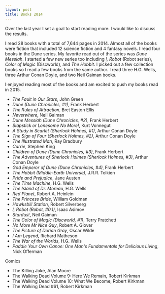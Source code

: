 ```yaml
---
layout: post
title: Books 2014
---
```


Over the last year I set a goal to start reading more. I would like to discuss
the results.

I read 28 books with a total of 7,644 pages in 2014. Almost all of the books
were fiction that included 12 science fiction and 4 fantasy novels. I read four
books in the Dune series. My favorite read out of the series was *Dune Messiah*. I
started a few new series too including  *I, Robot* (Robot series), *Color
of Magic* (Discworld), and *The Hobbit*. I picked out a few collection books so
 I read a few books from the same author. I read  three H.G. Wells, three Arthur
  Conan Doyle, and two Neil Gaiman books.

I enjoyed reading most of the books and am excited to push my books read in 2015.

- *The Fault in Our Stars*, John Green
- *Dune (Dune Chronicles, #1)*, Frank Herbert
- *The Rules of Attraction*, Bret Easton Ellis
- *Neverwhere*, Neil Gaiman
- *Dune Messiah (Dune Chronicles, #2)*, Frank Herbert
- *Slapstick or Lonesome No More!*, Kurt Vonnegut
- *A Study in Scarlet  (Sherlock Holmes, #1)*, Arthur Conan Doyle
- *The Sign of Four (Sherlock Holmes, #2)*, Arthur Conan Doyle
- *The Illustrated Man*, Ray Bradbury
- *Carrie*, Stephen King
- *Children of Dune (Dune Chronicles, #3)*, Frank Herbert
- *The Adventures of Sherlock Holmes (Sherlock Holmes, #3)*, Arthur Conan Doyle
- *God Emperor of Dune (Dune Chronicles, #4)*, Frank Herbert
- *The Hobbit (Middle-Earth Universe)*, J.R.R. Tolkien
- *Pride and Prejudice*, Jane Austen
- *The Time Machine*, H.G. Wells
- *The Island of Dr. Moreau*, H.G. Wells
- *Red Planet*, Robert A. Heinlein
- *The Princess Bride*, William Goldman
- *Hawksbill Station*, Robert Silverberg
- *I, Robot (Robot, #0.1)*, Isaac Asimov
- *Stardust*, Neil Gaiman
- *The Color of Magic (Discworld, #1)*, Terry Pratchett
- *No More Mr Nice Guy*, Robert A. Glover
- *The Picture of Dorian Gray*, Oscar Wilde
- *I Am Legend*, Richard Matheson
- *The War of the Worlds*, H.G. Wells
- *Paddle Your Own Canoe: One Man's Fundamentals for Delicious Living*, Nick Offerman

Comics

- The Killing Joke, Alan Moore
- The Walking Dead Volume 9: Here We Remain, Robert Kirkman
- The Walking Dead Volume 10: What We Become, Robert Kirkman
- The Walking Dead #61, Robert Kirkman
